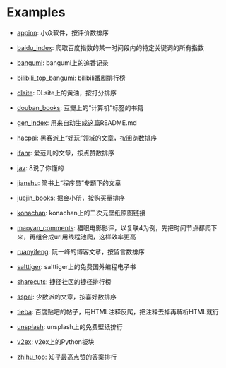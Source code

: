 # Examples

- [appinn](appinn.py): 小众软件，按评价数排序

- [baidu_index](baidu_index.py): 爬取百度指数的某一时间段内的特定关键词的所有指数

- [bangumi](bangumi.py): bangumi上的追番记录

- [bilibili_top_bangumi](bilibili_top_bangumi.py): bilibili番剧排行榜

- [dlsite](dlsite.py): DLsite上的黄油，按打分排序

- [douban_books](douban_books.py): 豆瓣上的“计算机”标签的书籍

- [gen_index](gen_index.py): 用来自动生成这篇README.md

- [hacpai](hacpai.py): 黑客派上“好玩”领域的文章，按阅览数排序

- [ifanr](ifanr.py): 爱范儿的文章，按点赞数排序

- [jav](jav.py): 8说了你懂的

- [jianshu](jianshu.py): 简书上“程序员”专题下的文章

- [juejin_books](juejin_books.py): 掘金小册，按购买量排序

- [konachan](konachan.py): konachan上的二次元壁纸原图链接

- [maoyan_comments](maoyan_comments.py): 猫眼电影影评，以复联4为例，先把时间节点都爬下来，再组合成url用线程池爬，这样效率更高

- [ruanyifeng](ruanyifeng.py): 阮一峰的博客文章，按留言数排序

- [salttiger](salttiger.py): salttiger上的免费国外编程电子书

- [sharecuts](sharecuts.py): 捷径社区的捷径排行榜

- [sspai](sspai.py): 少数派的文章，按喜好数排序

- [tieba](tieba.py): 百度贴吧的帖子，用HTML注释反爬，把注释去掉再解析HTML就行

- [unsplash](unsplash.py): unsplash上的免费壁纸排行

- [v2ex](v2ex.py): v2ex上的Python板块

- [zhihu_top](zhihu_top.py): 知乎最高点赞的答案排行
